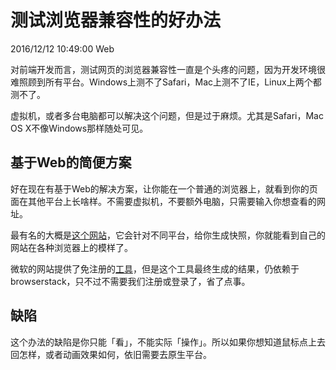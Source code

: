 # 测试浏览器兼容性的好办法
2016/12/12 10:49:00
Web


对前端开发而言，测试网页的浏览器兼容性一直是个头疼的问题，因为开发环境很难照顾到所有平台。Windows上测不了Safari，Mac上测不了IE，Linux上两个都测不了。

虚拟机，或者多台电脑都可以解决这个问题，但是过于麻烦。尤其是Safari，Mac OS X不像Windows那样随处可见。


## 基于Web的简便方案

好在现在有基于Web的解决方案，让你能在一个普通的浏览器上，就看到你的页面在其他平台上长啥样。不需要虚拟机，不要额外电脑，只需要输入你想查看的网址。

最有名的大概是[这个网站][browserstack]，它会针对不同平台，给你生成快照，你就能看到自己的网站在各种浏览器上的模样了。

微软的网站提供了免注册的[工具][mstool]，但是这个工具最终生成的结果，仍依赖于browserstack，只不过不需要我们注册或登录了，省了点事。


## 缺陷

这个办法的缺陷是你只能「看」，不能实际「操作」。所以如果你想知道鼠标点上去回怎样，或者动画效果如何，依旧需要去原生平台。


[browserstack]: https://www.browserstack.com/
[mstool]: https://developer.microsoft.com/en-us/microsoft-edge/tools/screenshots/
